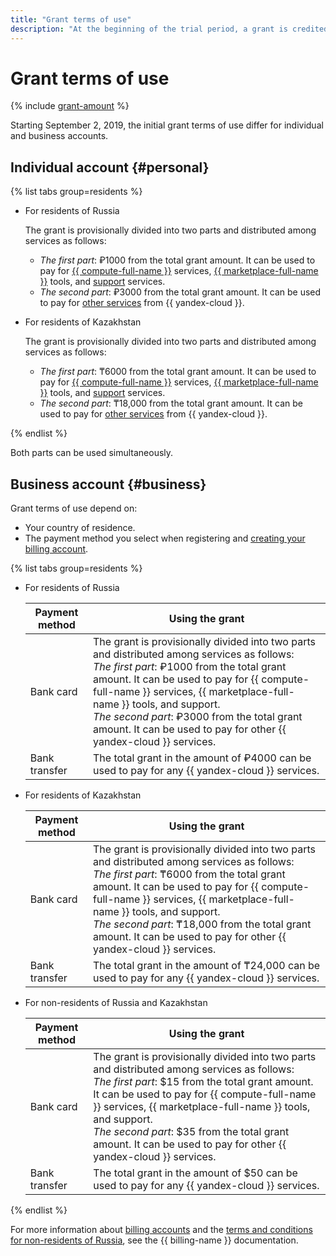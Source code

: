 ```yaml
---
title: "Grant terms of use"
description: "At the beginning of the trial period, a grant is credited to your billing account that expires after 60 days. The amount and currency of the grant depend on your country of residence."
---
```


# Grant terms of use

{% include [grant-amount](../_includes/grant-amount.md) %}

Starting September 2, 2019, the initial grant terms of use differ for individual and business accounts.

## Individual account {#personal}


{% list tabs group=residents %}

- For residents of Russia

  The grant is provisionally divided into two parts and distributed among services as follows:
   
   * _The first part_: ₽1000 from the total grant amount. It can be used to pay for [{{ compute-full-name }}](/services/compute) services, [{{ marketplace-full-name }}](/marketplace) tools, and [support](../../support) services.
   * _The second part_: ₽3000 from the total grant amount. It can be used to pay for [other services](../../overview/concepts/services.md) from {{ yandex-cloud }}.

- For residents of Kazakhstan

  The grant is provisionally divided into two parts and distributed among services as follows:
   
   * _The first part_: ₸6000 from the total grant amount. It can be used to pay for [{{ compute-full-name }}](/services/compute) services, [{{ marketplace-full-name }}](/marketplace) tools, and [support](../../support) services.
   * _The second part_: ₸18,000 from the total grant amount. It can be used to pay for [other services](../../overview/concepts/services.md) from {{ yandex-cloud }}.

{% endlist %}



Both parts can be used simultaneously.

## Business account {#business}

Grant terms of use depend on:
* Your country of residence.
* The payment method you select when registering and [creating your billing account](../../billing/quickstart/index.md).


{% list tabs group=residents %}

- For residents of Russia

  | Payment method | Using the grant                                                                                                                                                                                                                                                                                                                                                                        |
  |----------------------------------------------------------------------------------------------------------------------------------------------------------------------------------------------------------------------------------------------------------------------------------------------------------------------------------------------------------------------------------------| --- |
  | Bank card | The grant is provisionally divided into two parts and distributed among services as follows:<br>_The first part_: ₽1000 from the total grant amount. It can be used to pay for {{ compute-full-name }} services, {{ marketplace-full-name }} tools, and support.<br>_The second part_: ₽3000 from the total grant amount. It can be used to pay for other {{ yandex-cloud }} services. |
  | Bank transfer | The total grant in the amount of ₽4000 can be used to pay for any {{ yandex-cloud }} services.                                                                                                                                                                                                                                                                                         |

- For residents of Kazakhstan

  | Payment method | Using the grant |
  | --- | --- |
  | Bank card | The grant is provisionally divided into two parts and distributed among services as follows:<br>_The first part_: ₸6000 from the total grant amount. It can be used to pay for {{ compute-full-name }} services, {{ marketplace-full-name }} tools, and support.<br>_The second part_: ₸18,000 from the total grant amount. It can be used to pay for other {{ yandex-cloud }} services. |
  | Bank transfer | The total grant in the amount of ₸24,000 can be used to pay for any {{ yandex-cloud }} services. |

- For non-residents of Russia and Kazakhstan

  | Payment method | Using the grant |
  | --- | --- |
  | Bank card | The grant is provisionally divided into two parts and distributed among services as follows:<br>_The first part_: $15 from the total grant amount. It can be used to pay for {{ compute-full-name }} services, {{ marketplace-full-name }} tools, and support.<br>_The second part_: $35 from the total grant amount. It can be used to pay for other {{ yandex-cloud }} services. |
  | Bank transfer | The total grant in the amount of $50 can be used to pay for any {{ yandex-cloud }} services. |

{% endlist %}


For more information about [billing accounts](../../billing/concepts/billing-account.md) and the [terms and conditions for non-residents of Russia](../../billing/qa/non-resident.md), see the {{ billing-name }} documentation.